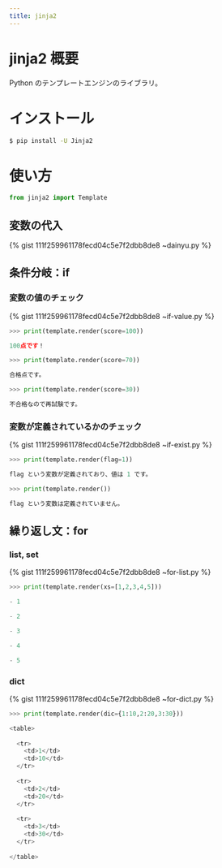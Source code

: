 ```yaml
---
title: jinja2
---
```

# jinja2 概要

Python のテンプレートエンジンのライブラリ。

# インストール

```bash
$ pip install -U Jinja2
```

# 使い方

```python
from jinja2 import Template
```

## 変数の代入

{% gist 111f259961178fecd04c5e7f2dbb8de8 ~dainyu.py %}

## 条件分岐：if

### 変数の値のチェック

{% gist 111f259961178fecd04c5e7f2dbb8de8 ~if-value.py %}

```python
>>> print(template.render(score=100))

100点です！

>>> print(template.render(score=70))

合格点です。

>>> print(template.render(score=30))

不合格なので再試験です。
```

### 変数が定義されているかのチェック

{% gist 111f259961178fecd04c5e7f2dbb8de8 ~if-exist.py %}

```python
>>> print(template.render(flag=1))

flag という変数が定義されており、値は 1 です。

>>> print(template.render())

flag という変数は定義されていません。
```


## 繰り返し文：for

### list, set

{% gist 111f259961178fecd04c5e7f2dbb8de8 ~for-list.py %}

```python
>>> print(template.render(xs=[1,2,3,4,5]))

- 1

- 2

- 3

- 4

- 5
```

### dict

{% gist 111f259961178fecd04c5e7f2dbb8de8 ~for-dict.py %}

```python
>>> print(template.render(dic={1:10,2:20,3:30}))

<table>
  
  <tr>
    <td>1</td>
    <td>10</td>
  </tr>
  
  <tr>
    <td>2</td>
    <td>20</td>
  </tr>
  
  <tr>
    <td>3</td>
    <td>30</td>
  </tr>
  
</table>
```

